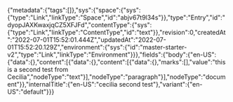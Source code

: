 {"metadata":{"tags":[]},"sys":{"space":{"sys":{"type":"Link","linkType":"Space","id":"abjv67t9l34s"}},"type":"Entry","id":"dyopJAXKwaxjqCZ5XFJFd","contentType":{"sys":{"type":"Link","linkType":"ContentType","id":"text"}},"revision":0,"createdAt":"2022-07-01T15:52:01.444Z","updatedAt":"2022-07-01T15:52:20.129Z","environment":{"sys":{"id":"master-starter-v2","type":"Link","linkType":"Environment"}}},"fields":{"body":{"en-US":{"data":{},"content":[{"data":{},"content":[{"data":{},"marks":[],"value":"this is a second test from Cecilia","nodeType":"text"}],"nodeType":"paragraph"}],"nodeType":"document"}},"internalTitle":{"en-US":"cecilia second test"},"variant":{"en-US":"default"}}}